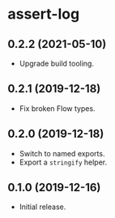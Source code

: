 # assert-log

## 0.2.2 (2021-05-10)

- Upgrade build tooling.

## 0.2.1 (2019-12-18)

- Fix broken Flow types.

## 0.2.0 (2019-12-18)

- Switch to named exports.
- Export a `stringify` helper.

## 0.1.0 (2019-12-16)

- Initial release.
